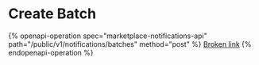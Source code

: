# Create Batch

{% openapi-operation spec="marketplace-notifications-api" path="/public/v1/notifications/batches" method="post" %}
[Broken link](broken-reference)
{% endopenapi-operation %}
